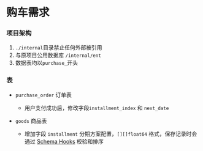 # 购车需求

### 项目架构

1. `./internal`目录禁止任何外部被引用
2. 与原项目公用数据库 `/internal/ent`
3. 数据表均以`purchase_`开头


### 表
- `purchase_order` 订单表
  - 用户支付成功后，修改字段`installment_index` 和 `next_date`

- `goods` 商品表
  - 增加字段 `installment` 分期方案配置，`[][]float64` 格式，保存记录时会通过 [Schema Hooks](https://entgo.io/docs/hooks/#schema-hooks) 校验和排序
